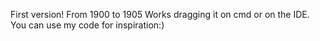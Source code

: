 First version!
From 1900 to 1905
Works dragging it on cmd or on the IDE.
You can use my code for inspiration:)
